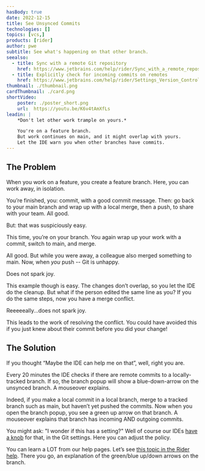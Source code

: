 ```yaml
---
hasBody: true
date: 2022-12-15
title: See Unsynced Commits
technologies: []
topics: [vcs,]
products: [rider]
author: pwe
subtitle: See what's happening on that other branch.
seealso:
  - title: Sync with a remote Git repository
    href: https://www.jetbrains.com/help/rider/Sync_with_a_remote_repository.html
  - title: Explicitly check for incoming commits on remotes
    href: https://www.jetbrains.com/help/rider/Settings_Version_Control_Git.html#90206995
thumbnail: ./thumbnail.png
cardThumbnail: ./card.png
shortVideo:
    poster: ./poster_short.png
    url:  https://youtu.be/K6v4tAmXfLs
leadin: |
    *Don't let other work trample on yours.*    

    You're on a feature branch.
    But work continues on main, and it might overlap with yours.
    Let the IDE warn you when other branches have commits. 
---
```

## The Problem

When you work on a feature, you create a feature branch. 
Here, you can work away, in isolation.

You’re finished, you: commit, with a good commit message. 
Then: go back to your main branch and wrap up with a local merge, then a push, to share with your team. 
All good.

But: that was suspiciously easy.

This time, you’re on your branch. 
You again wrap up your work with a commit, switch to main, and merge.

All good. 
But while you were away, a colleague also merged something to main.
Now, when *you* push -- Git is unhappy.

Does not spark joy.

This example though is easy. 
The changes don’t overlap, so you let the IDE do the cleanup.
But what if the person edited the same line as you? 
If you do the same steps, now you have a merge conflict.

Reeeeeally...does not spark joy.

This leads to the work of resolving the conflict. 
You could have avoided this if you just knew about their commit before you did your change!

## The Solution

If you thought “Maybe the IDE can help me on that”, well, right you are.

Every 20 minutes the IDE checks if there are remote commits to a locally-tracked branch. 
If so, the branch popup will show a blue-down-arrow on the unsynced branch. 
A mouseover explains.

Indeed, if you make a local commit in a local branch, merge to a tracked branch such as main, but haven’t yet pushed the commits.
Now when you open the branch popup, you see a green up arrow on that branch. 
A mouseover explains that branch has incoming AND outgoing commits.


You might ask: "I wonder if this has a setting?"
Well of course our IDEs [have a knob](https://www.jetbrains.com/help/rider/Settings_Version_Control_Git.html#90206995) for that, in the Git settings. 
Here you can adjust the policy.

You can learn a LOT from our help pages. Let’s see [this topic in the Rider help](https://www.jetbrains.com/help/rider/Sync_with_a_remote_repository.html). 
There you go, an explanation of the green/blue up/down arrows on the branch.
